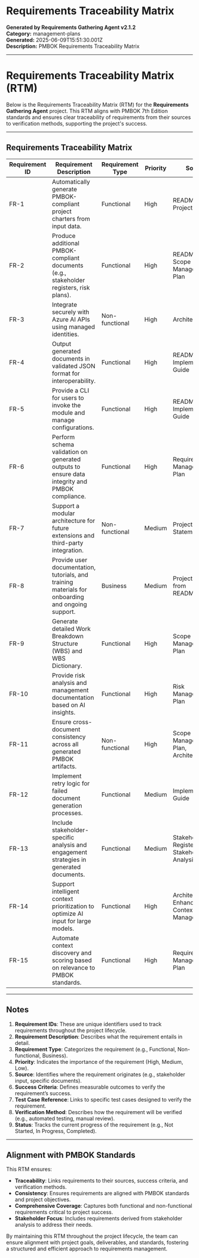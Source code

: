# Requirements Traceability Matrix

**Generated by Requirements Gathering Agent v2.1.2**  
**Category:** management-plans  
**Generated:** 2025-06-09T15:51:30.001Z  
**Description:** PMBOK Requirements Traceability Matrix

---

# Requirements Traceability Matrix (RTM)

Below is the Requirements Traceability Matrix (RTM) for the **Requirements Gathering Agent** project. This RTM aligns with PMBOK 7th Edition standards and ensures clear traceability of requirements from their sources to verification methods, supporting the project's success.

---

## Requirements Traceability Matrix

| **Requirement ID** | **Requirement Description**                                                                                         | **Requirement Type** | **Priority** | **Source**                                    | **Success Criteria**                                     | **Test Case Reference** | **Verification Method**            | **Status**      |
|---------------------|---------------------------------------------------------------------------------------------------------------------|-----------------------|--------------|-----------------------------------------------|----------------------------------------------------------|--------------------------|-------------------------------------|-----------------|
| FR-1               | Automatically generate PMBOK-compliant project charters from input data.                                            | Functional            | High         | README.md, Project Charter                   | Generated charter meets PMBOK standards.                 | TC-001                  | Automated testing of charter format | In Progress     |
| FR-2               | Produce additional PMBOK-compliant documents (e.g., stakeholder registers, risk plans).                             | Functional            | High         | README.md, Scope Management Plan             | Documents meet PMBOK compliance and user needs.          | TC-002                  | Manual validation and review        | In Progress     |
| FR-3               | Integrate securely with Azure AI APIs using managed identities.                                                     | Non-functional        | High         | Architecture.md                               | Azure OpenAI integration passes security checks.         | TC-003                  | Security testing and penetration tests | Not Started    |
| FR-4               | Output generated documents in validated JSON format for interoperability.                                           | Functional            | High         | README.md, Implementation Guide              | JSON output conforms to schema and PMBOK standards.      | TC-004                  | Schema validation tests             | In Progress     |
| FR-5               | Provide a CLI for users to invoke the module and manage configurations.                                             | Functional            | High         | README.md, Implementation Guide              | CLI commands execute successfully without errors.         | TC-005                  | CLI integration and unit testing    | In Progress     |
| FR-6               | Perform schema validation on generated outputs to ensure data integrity and PMBOK compliance.                       | Functional            | High         | Requirements Management Plan                  | Validation confirms schema compliance.                   | TC-006                  | Automated schema validation tests   | Not Started     |
| FR-7               | Support a modular architecture for future extensions and third-party integration.                                   | Non-functional        | Medium       | Project Scope Statement                       | Architecture allows seamless integration of new modules.  | TC-007                  | Code review and modularity tests    | Not Started     |
| FR-8               | Provide user documentation, tutorials, and training materials for onboarding and ongoing support.                   | Business              | Medium       | Project Context from README.md               | Documentation is complete and easily understood by users.| TC-008                  | Manual documentation review         | In Progress     |
| FR-9               | Generate detailed Work Breakdown Structure (WBS) and WBS Dictionary.                                               | Functional            | High         | Scope Management Plan                         | WBS meets PMBOK standards and stakeholder needs.          | TC-009                  | Manual validation of WBS artifacts  | Not Started     |
| FR-10              | Provide risk analysis and management documentation based on AI insights.                                           | Functional            | High         | Risk Management Plan                          | Risk register and analysis are accurate and actionable.   | TC-010                  | Automated risk analysis testing     | Not Started     |
| FR-11              | Ensure cross-document consistency across all generated PMBOK artifacts.                                             | Non-functional        | High         | Scope Management Plan, Architecture.md        | Documents are consistent in terminology and structure.    | TC-011                  | Cross-document validation tests     | In Progress     |
| FR-12              | Implement retry logic for failed document generation processes.                                                     | Functional            | Medium       | Implementation Guide                          | Retry logic handles errors and completes generation.      | TC-012                  | Failure simulation and retry tests  | In Progress     |
| FR-13              | Include stakeholder-specific analysis and engagement strategies in generated documents.                             | Functional            | Medium       | Stakeholder Register, Stakeholder Analysis    | Stakeholder analysis aligns with expectations.            | TC-013                  | Stakeholder feedback and manual review | Not Started  |
| FR-14              | Support intelligent context prioritization to optimize AI input for large models.                                   | Functional            | High         | Architecture.md, Enhanced Context Manager    | Context utilization exceeds 50% for large models.         | TC-014                  | Token utilization performance tests | In Progress     |
| FR-15              | Automate context discovery and scoring based on relevance to PMBOK standards.                                       | Functional            | High         | Requirements Management Plan                  | Context scoring aligns with PMBOK relevance criteria.     | TC-015                  | Automated relevance scoring tests   | In Progress     |

---

## Notes
1. **Requirement IDs**: These are unique identifiers used to track requirements throughout the project lifecycle.
2. **Requirement Description**: Describes what the requirement entails in detail.
3. **Requirement Type**: Categorizes the requirement (e.g., Functional, Non-functional, Business).
4. **Priority**: Indicates the importance of the requirement (High, Medium, Low).
5. **Source**: Identifies where the requirement originates (e.g., stakeholder input, specific documents).
6. **Success Criteria**: Defines measurable outcomes to verify the requirement’s success.
7. **Test Case Reference**: Links to specific test cases designed to verify the requirement.
8. **Verification Method**: Describes how the requirement will be verified (e.g., automated testing, manual review).
9. **Status**: Tracks the current progress of the requirement (e.g., Not Started, In Progress, Completed).

---

## Alignment with PMBOK Standards

This RTM ensures:
- **Traceability**: Links requirements to their sources, success criteria, and verification methods.
- **Consistency**: Ensures requirements are aligned with PMBOK standards and project objectives.
- **Comprehensive Coverage**: Captures both functional and non-functional requirements critical to project success.
- **Stakeholder Focus**: Includes requirements derived from stakeholder analysis to address their needs.

By maintaining this RTM throughout the project lifecycle, the team can ensure alignment with project goals, deliverables, and standards, fostering a structured and efficient approach to requirements management.